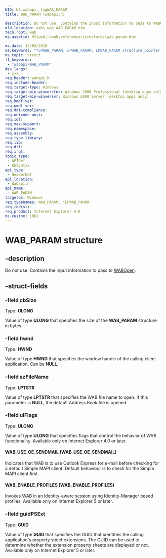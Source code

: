 ```yaml
---
UID: NS:wabapi._tagWAB_PARAM
title: WAB_PARAM (wabapi.h)

description: Do not use. Contains the input information to pass to WABOpen.
old-location: wab\_wab_WAB_PARAM.htm
tech.root: wab
ms.assetid: VS|wab|~\wab\reference\structures\wab_param.htm

ms.date: 12/05/2018
ms.keywords: "*LPWAB_PARAM, LPWAB_PARAM, LPWAB_PARAM structure pointer [Windows Address Book], WAB_ENABLE_PROFILES, WAB_PARAM, WAB_PARAM structure [Windows Address Book], WAB_USE_OE_SENDMAIL, _wab_WAB_PARAM, wab._wab_WAB_PARAM, wabapi/LPWAB_PARAM, wabapi/WAB_PARAM"
ms.topic: struct
f1_keywords: 
 - "wabapi/WAB_PARAM"
dev_langs:
 - c++
req.header: wabapi.h
req.include-header: 
req.target-type: Windows
req.target-min-winverclnt: Windows 2000 Professional [desktop apps only]
req.target-min-winversvr: Windows 2000 Server [desktop apps only]
req.kmdf-ver: 
req.umdf-ver: 
req.ddi-compliance: 
req.unicode-ansi: 
req.idl: 
req.max-support: 
req.namespace: 
req.assembly: 
req.type-library: 
req.lib: 
req.dll: 
req.irql: 
topic_type:
 - APIRef
 - kbSyntax
api_type:
 - HeaderDef
api_location:
 - Wabapi.h
api_name:
 - WAB_PARAM
targetos: Windows
req.typenames: WAB_PARAM, *LPWAB_PARAM
req.redist: 
req.product: Internet Explorer 4.0
ms.custom: 19H1
---
```


# WAB_PARAM structure


## -description


Do not use. Contains the input information to pass to <a href="https://docs.microsoft.com/previous-versions/windows/desktop/api/wabapi/nc-wabapi-wabopen">WABOpen</a>.


## -struct-fields




### -field cbSize

Type: <b>ULONG</b>

Value of type <b>ULONG</b> that specifies the size of the <b>WAB_PARAM</b> structure in bytes.


### -field hwnd

Type: <b>HWND</b>

Value of type <b>HWND</b> that specifies the window handle of the calling client application. Can be <b>NULL</b>.


### -field szFileName

Type: <b>LPTSTR</b>

Value of type <b>LPTSTR</b> that specifies the WAB file name to open. If this parameter is <b>NULL</b>, the default Address Book file is opened.


### -field ulFlags

Type: <b>ULONG</b>

Value of type <b>ULONG</b> that specifies flags that control the behavior of WAB functionality. Available only on Internet Explorer 4.0 or later.



#### WAB_USE_OE_SENDMAIL (WAB_USE_OE_SENDMAIL)

Indicates that WAB is to use Outlook Express for e-mail before checking for a default Simple MAPI client. Default behaviour is to check for the Simple MAPI client first.



#### WAB_ENABLE_PROFILES (WAB_ENABLE_PROFILES)

Invokes WAB in an Identity-aware session using Identity-Manager based profiles. Available only on Internet Explorer 5 or later.


### -field guidPSExt

Type: <b>GUID</b>

Value of type <b>GUID</b> that specifies the GUID that identifies the calling application's property sheet extensions. The GUID can be used to determine whether the extension property sheets are displayed or not. Available only on Internet Explorer 5 or later.

